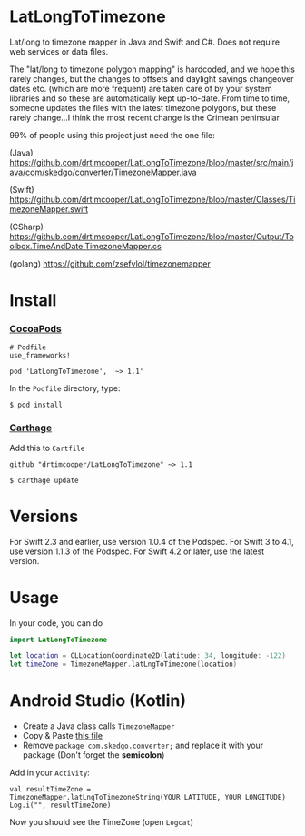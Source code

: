 # LatLongToTimezone
Lat/long to timezone mapper in Java and Swift and C#. Does not require web services or data files. 

The "lat/long to timezone polygon mapping" is hardcoded, and we hope this rarely changes, but the changes to offsets and daylight savings changeover dates etc. (which are more frequent) are taken care of by your system libraries and so these are automatically kept up-to-date.  From time to time, someone updates the files with the latest timezone polygons, but these rarely change...I think the most recent change is the Crimean peninsular.

99% of people using this project just need the one file:

(Java)
https://github.com/drtimcooper/LatLongToTimezone/blob/master/src/main/java/com/skedgo/converter/TimezoneMapper.java

(Swift)
https://github.com/drtimcooper/LatLongToTimezone/blob/master/Classes/TimezoneMapper.swift

(CSharp)
https://github.com/drtimcooper/LatLongToTimezone/blob/master/Output/Toolbox.TimeAndDate.TimezoneMapper.cs

(golang)
https://github.com/zsefvlol/timezonemapper

# Install 

### [CocoaPods](https://guides.cocoapods.org/using/using-cocoapods.html)

```
# Podfile
use_frameworks!

pod 'LatLongToTimezone', '~> 1.1'

```

In the `Podfile` directory, type:

```
$ pod install
```

### [Carthage](https://github.com/Carthage/Carthage)

Add this to `Cartfile`

```
github "drtimcooper/LatLongToTimezone" ~> 1.1
```

```
$ carthage update
```

# Versions

For Swift 2.3 and earlier, use version 1.0.4 of the Podspec.
For Swift 3 to 4.1, use version 1.1.3 of the Podspec.
For Swift 4.2 or later, use the latest version.

# Usage

In your code, you can do

```Swift
import LatLongToTimezone

let location = CLLocationCoordinate2D(latitude: 34, longitude: -122)
let timeZone = TimezoneMapper.latLngToTimezone(location)

```

# Android Studio (Kotlin)

- Create a Java class calls `TimezoneMapper`
- Copy & Paste [this file](https://raw.githubusercontent.com/drtimcooper/LatLongToTimezone/master/src/main/java/com/skedgo/converter/TimezoneMapper.java)
- Remove `package com.skedgo.converter;` and replace it with your package (Don't forget the **semicolon**)

Add in your `Activity`:

    val resultTimeZone = TimezoneMapper.latLngToTimezoneString(YOUR_LATITUDE, YOUR_LONGITUDE)
    Log.i("", resultTimeZone)

Now you should see the TimeZone (open `Logcat`) 
